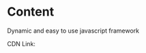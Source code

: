 # Content
 Dynamic and easy to use javascript framework

CDN Link:

> <script src="https://cdn.jsdelivr.net/gh/hasanhuseyindemir/Content/content-1.6.js" defer></script>
